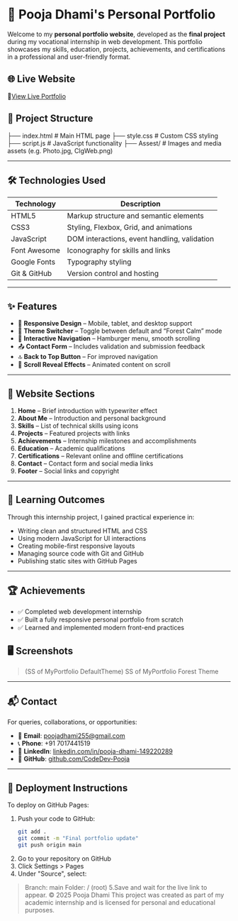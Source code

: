 # 💼 Pooja Dhami's Personal Portfolio

Welcome to my **personal portfolio website**, developed as the **final project** during my vocational internship in web development. This portfolio showcases my skills, education, projects, achievements, and certifications in a professional and user-friendly format.

## 🌐 Live Website

🔗[View Live Portfolio](codedev-pooja.github.io/VoC_Internship_FinalTask/)  

## 📁 Project Structure
├── index.html # Main HTML page
├── style.css # Custom CSS styling
├── script.js # JavaScript functionality
├── Assest/ # Images and media assets (e.g. Photo.jpg, ClgWeb.png)

---

## 🛠️ Technologies Used

| Technology  | Description                                  |
|-------------|----------------------------------------------|
| HTML5       | Markup structure and semantic elements       |
| CSS3        | Styling, Flexbox, Grid, and animations       |
| JavaScript  | DOM interactions, event handling, validation |
| Font Awesome| Iconography for skills and links             |
| Google Fonts| Typography styling                           |
| Git & GitHub| Version control and hosting                  |

---

## ✨ Features

- 🔁 **Responsive Design** – Mobile, tablet, and desktop support
- 🎨 **Theme Switcher** – Toggle between default and “Forest Calm” mode
- 🧠 **Interactive Navigation** – Hamburger menu, smooth scrolling
- 📤 **Contact Form** – Includes validation and submission feedback
- 🔝 **Back to Top Button** – For improved navigation
- 🌟 **Scroll Reveal Effects** – Animated content on scroll

---

## 📸 Website Sections

1. **Home** – Brief introduction with typewriter effect
2. **About Me** – Introduction and personal background
3. **Skills** – List of technical skills using icons
4. **Projects** – Featured projects with links
5. **Achievements** – Internship milestones and accomplishments
6. **Education** – Academic qualifications
7. **Certifications** – Relevant online and offline certifications
8. **Contact** – Contact form and social media links
9. **Footer** – Social links and copyright

---

## 🧠 Learning Outcomes

Through this internship project, I gained practical experience in:

- Writing clean and structured HTML and CSS
- Using modern JavaScript for UI interactions
- Creating mobile-first responsive layouts
- Managing source code with Git and GitHub
- Publishing static sites with GitHub Pages

---

## 🏆 Achievements

- ✅ Completed web development internship
- ✅ Built a fully responsive personal portfolio from scratch
- ✅ Learned and implemented modern front-end practices


## 🖥️ Screenshots 
> (SS of MyPortfolio DefaultTheme)
> SS of MyPortfolio Forest Theme

---

## 📬 Contact

For queries, collaborations, or opportunities:

- 📧 **Email**: [poojadhami255@gmail.com](mailto:poojadhami255@gmail.com)  
- 📞 **Phone**: +91 7017441519  
- 💼 **LinkedIn**: [linkedin.com/in/pooja-dhami-149220289](https://www.linkedin.com/in/pooja-dhami-149220289/)  
- 🐙 **GitHub**: [github.com/CodeDev-Pooja](https://github.com/CodeDev-Pooja)

---

## 🚀 Deployment Instructions
To deploy on GitHub Pages:
1. Push your code to GitHub:
   ```bash
   git add .
   git commit -m "Final portfolio update"
   git push origin main
2. Go to your repository on GitHub
3. Click Settings > Pages
4. Under "Source", select:
> Branch: main
> Folder: / (root)
5.Save and wait for the live link to appear.
© 2025 Pooja Dhami
This project was created as part of my academic internship and is licensed for personal and educational purposes.

